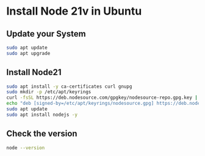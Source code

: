 # Install Node 21v in Ubuntu
## Update your System
```bash
sudo apt update
sudo apt upgrade
```
## Install Node21
```bash
sudo apt install -y ca-certificates curl gnupg
sudo mkdir -p /etc/apt/keyrings
curl -fsSL https://deb.nodesource.com/gpgkey/nodesource-repo.gpg.key | sudo gpg --dearmor -o /etc/apt/keyrings/nodesource.gpg
echo "deb [signed-by=/etc/apt/keyrings/nodesource.gpg] https://deb.nodesource.com/node_21.x nodistro main" | sudo tee /etc/apt/sources.list.d/nodesource.list
sudo apt update
sudo apt install nodejs -y
```
## Check the version
```bash
node --version
```
